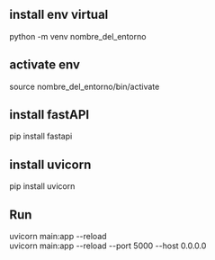 ## install env virtual  
python -m venv nombre_del_entorno

## activate env
source nombre_del_entorno/bin/activate  


## install fastAPI
pip install fastapi

## install uvicorn
pip install uvicorn

## Run 
uvicorn  main:app --reload  
uvicorn  main:app --reload  --port 5000 --host 0.0.0.0